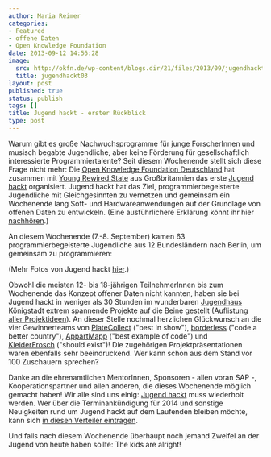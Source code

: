 ```yaml
---
author: Maria Reimer
categories:
- Featured
- offene Daten
- Open Knowledge Foundation
date: 2013-09-12 14:56:28
image:
  src: http://okfn.de/wp-content/blogs.dir/21/files/2013/09/jugendhackt031.jpg
  title: jugendhackt03
layout: post
published: true
status: publish
tags: []
title: Jugend hackt - erster Rückblick
type: post
---
```


Warum gibt es große Nachwuchsprogramme für junge ForscherInnen und musisch begabte Jugendliche, aber keine Förderung für gesellschaftlich interessierte Programmiertalente? Seit diesem Wochenende stellt sich diese Frage nicht mehr: Die [Open Knowledge Foundation Deutschland](http://www.okfn.de) hat zusammen mit [Young Rewired State](http://youngrewiredstate.org) aus Großbritannien das erste [Jugend hackt](http://www.jugendhackt.de) organisiert. Jugend hackt hat das Ziel, programmierbegeisterte Jugendliche mit Gleichgesinnten zu vernetzen und gemeinsam ein Wochenende lang Soft- und Hardwareanwendungen auf der Grundlage von offenen Daten zu entwickeln. (Eine ausführlichere Erklärung könnt ihr hier [nachhören](http://trackback.fritz.de/2013/08/31/trb-343-demo-hackercamp-btw13-sexismus-freiheits_liebe/).)

An diesem Wochenende (7.-8. September) kamen 63 programmierbegeisterte Jugendliche aus 12 Bundesländern nach Berlin, um gemeinsam zu programmieren:

(Mehr Fotos von Jugend hackt [hier](http://www.flickr.com/photos/okfde/sets/72157635430259351/with/9725769320/).)

Obwohl die meisten 12- bis 18-jährigen TeilnehmerInnen bis zum Wochenende das Konzept offener Daten nicht kannten, haben sie bei Jugend hackt in weniger als 30 Stunden im wunderbaren [Jugendhaus Königstadt](http://www.jugendhaus-koenigstadt.de/) extrem spannende Projekte auf die Beine gestellt ([Auflistung aller Projektideen](http://hacks.youngrewiredstate.org/events/yrsberlin)). An dieser Stelle nochmal herzlichen Glückwunsch an die vier Gewinnerteams von [PlateCollect](http://hacks.youngrewiredstate.org/events/yrsberlin/platecollect) ("best in show"), [borderless](http://hacks.youngrewiredstate.org/events/yrsberlin/borderless) ("code a better country"), [AppartMapp](http://hacks.youngrewiredstate.org/events/yrsberlin/appartmapp-einfach-uberall-praktisch) ("best example of code") und [KleiderFrosch](http://hacks.youngrewiredstate.org/events/yrsberlin/kleiderfrosch) ("should exist")! Die zugehörigen Projektpräsentationen waren ebenfalls sehr beeindruckend. Wer kann schon aus dem Stand vor 100 Zuschauern sprechen?

Danke an die ehrenamtlichen MentorInnen, Sponsoren - allen voran SAP -, Kooperationspartner und allen anderen, die dieses Wochenende möglich gemacht haben! Wir alle sind uns einig: [Jugend hackt](http://www.jugendhackt.de) muss wiederholt werden. Wer über die Terminankündigung für 2014 und sonstige Neuigkeiten rund um Jugend hackt auf dem Laufenden bleiben möchte, kann sich [in diesen Verteiler eintragen](http://eepurl.com/E2acf).

Und falls nach diesem Wochenende überhaupt noch jemand Zweifel an der Jugend von heute haben sollte: The kids are alright! 

 